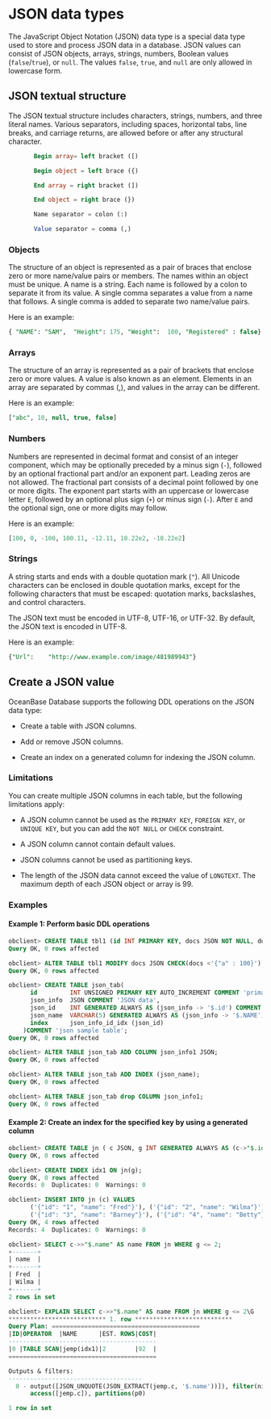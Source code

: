 # JSON data types

The JavaScript Object Notation (JSON) data type is a special data type used to store and process JSON data in a database. JSON values can consist of JSON objects, arrays, strings, numbers, Boolean values (`false`/`true`), or `null`. The values `false`, `true`, and `null` are only allowed in lowercase form.

## JSON textual structure

The JSON textual structure includes characters, strings, numbers, and three literal names. Various separators, including spaces, horizontal tabs, line breaks, and carriage returns, are allowed before or after any structural character.

```sql
       Begin array= left bracket ([)

       Begin object = left brace ({)

       End array = right bracket (])

       End object = right brace (})

       Name separator = colon (:)

       Value separator = comma (,)
```

### Objects

The structure of an object is represented as a pair of braces that enclose zero or more name/value pairs or members. The names within an object must be unique. A name is a string. Each name is followed by a colon to separate it from its value. A single comma separates a value from a name that follows. A single comma is added to separate two name/value pairs. 

Here is an example:

```sql
{ "NAME": "SAM",  "Height": 175, "Weight":  100, "Registered" : false}
```

### Arrays

The structure of an array is represented as a pair of brackets that enclose zero or more values. A value is also known as an element. Elements in an array are separated by commas (,), and values in the array can be different. 

Here is an example:

```sql
["abc", 10, null, true, false]
```

### Numbers

Numbers are represented in decimal format and consist of an integer component, which may be optionally preceded by a minus sign (`-`), followed by an optional fractional part and/or an exponent part. Leading zeros are not allowed. The fractional part consists of a decimal point followed by one or more digits. The exponent part starts with an uppercase or lowercase letter `E`, followed by an optional plus sign (`+`) or minus sign (`-`). After `E` and the optional sign, one or more digits may follow.

Here is an example:

```sql
[100, 0, -100, 100.11, -12.11, 10.22e2, -10.22e2]
```

### Strings

A string starts and ends with a double quotation mark (`"`). All Unicode characters can be enclosed in double quotation marks, except for the following characters that must be escaped: quotation marks, backslashes, and control characters. 

The JSON text must be encoded in UTF-8, UTF-16, or UTF-32.  By default, the JSON text is encoded in UTF-8. 

Here is an example:

```sql
{"Url":    "http://www.example.com/image/481989943"}
```

## Create a JSON value

OceanBase Database supports the following DDL operations on the JSON data type:

* Create a table with JSON columns. 

* Add or remove JSON columns. 

* Create an index on a generated column for indexing the JSON column. 

### Limitations

You can create multiple JSON columns in each table, but the following limitations apply:

* A JSON column cannot be used as the `PRIMARY KEY`, `FOREIGN KEY`, or `UNIQUE KEY`, but you can add the `NOT NULL` or `CHECK` constraint. 

* A JSON column cannot contain default values. 

* JSON columns cannot be used as partitioning keys. 

* The length of the JSON data cannot exceed the value of `LONGTEXT`. The maximum depth of each JSON object or array is 99. 

### Examples

#### Example 1: Perform basic DDL operations

```sql
obclient> CREATE TABLE tbl1 (id INT PRIMARY KEY, docs JSON NOT NULL, docs1 JSON);
Query OK, 0 rows affected

obclient> ALTER TABLE tbl1 MODIFY docs JSON CHECK(docs <'{"a" : 100}');
Query OK, 0 rows affected

obclient> CREATE TABLE json_tab(
      id         INT UNSIGNED PRIMARY KEY AUTO_INCREMENT COMMENT 'primary key',
      json_info  JSON COMMENT 'JSON data',
      json_id    INT GENERATED ALWAYS AS (json_info -> '$.id') COMMENT 'virtual JSON data field',
      json_name  VARCHAR(5) GENERATED ALWAYS AS (json_info -> '$.NAME'),
      index      json_info_id_idx (json_id)
    )COMMENT 'json sample table';
Query OK, 0 rows affected

obclient> ALTER TABLE json_tab ADD COLUMN json_info1 JSON;
Query OK, 0 rows affected

obclient> ALTER TABLE json_tab ADD INDEX (json_name);
Query OK, 0 rows affected

obclient> ALTER TABLE json_tab drop COLUMN json_info1;
Query OK, 0 rows affected
```

#### Example 2: Create an index for the specified key by using a generated column

```sql
obclient> CREATE TABLE jn ( c JSON, g INT GENERATED ALWAYS AS (c->"$.id"));
Query OK, 0 rows affected

obclient> CREATE INDEX idx1 ON jn(g);
Query OK, 0 rows affected
Records: 0  Duplicates: 0  Warnings: 0

obclient> INSERT INTO jn (c) VALUES
      ('{"id": "1", "name": "Fred"}'), ('{"id": "2", "name": "Wilma"}'),
      ('{"id": "3", "name": "Barney"}'), ('{"id": "4", "name": "Betty"}');
Query OK, 4 rows affected
Records: 4  Duplicates: 0  Warnings: 0

obclient> SELECT c->>"$.name" AS name FROM jn WHERE g <= 2;
+-------+
| name  |
+-------+
| Fred  |
| Wilma |
+-------+
2 rows in set

obclient> EXPLAIN SELECT c->>"$.name" AS name FROM jn WHERE g <= 2\G
*************************** 1. row ***************************
Query Plan: =========================================
|ID|OPERATOR  |NAME      |EST. ROWS|COST|
-----------------------------------------
|0 |TABLE SCAN|jemp(idx1)|2        |92  |
=========================================

Outputs & filters:
-------------------------------------
  0 - output([JSON_UNQUOTE(JSON_EXTRACT(jemp.c, '$.name'))]), filter(nil),
      access([jemp.c]), partitions(p0)

1 row in set
```
